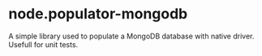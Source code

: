 node.populator-mongodb
======================

A simple library used to populate a MongoDB database with native driver. Usefull for unit tests.
